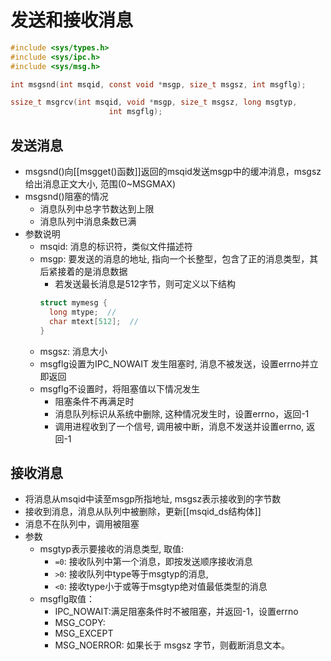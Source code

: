 # 发送和接收消息  
  
```c
#include <sys/types.h>
#include <sys/ipc.h>
#include <sys/msg.h>

int msgsnd(int msqid, const void *msgp, size_t msgsz, int msgflg);

ssize_t msgrcv(int msqid, void *msgp, size_t msgsz, long msgtyp,
                      int msgflg);
```

## 发送消息

- msgsnd()向[[msgget()函数]]返回的msqid发送msgp中的缓冲消息，msgsz给出消息正文大小, 范围(0~MSGMAX)
- msgsnd()阻塞的情况
  - 消息队列中总字节数达到上限
  - 消息队列中消息条数已满
- 参数说明
  - msqid: 消息的标识符，类似文件描述符
  - msgp: 要发送的消息的地址, 指向一个长整型，包含了正的消息类型，其后紧接着的是消息数据
    -  若发送最长消息是512字节，则可定义以下结构
     ```c
     struct mymesg {
       long mtype;  // 
       char mtext[512];  // 
     }
     ```
  - msgsz: 消息大小
  - msgflg设置为IPC_NOWAIT 发生阻塞时, 消息不被发送，设置errno并立即返回
  - msgflg不设置时，将阻塞值以下情况发生
    - 阻塞条件不再满足时
    - 消息队列标识从系统中删除, 这种情况发生时，设置errno，返回-1
    - 调用进程收到了一个信号, 调用被中断，消息不发送并设置errno, 返回-1 


## 接收消息

- 将消息从msqid中读至msgp所指地址, msgsz表示接收到的字节数
- 接收到消息，消息从队列中被删除，更新[[msqid_ds结构体]]
- 消息不在队列中，调用被阻塞  
- 参数
  - msgtyp表示要接收的消息类型, 取值:
    - `=0`: 接收队列中第一个消息，即按发送顺序接收消息
    - `>0`: 接收队列中type等于msgtyp的消息, 
    - `<0`: 接收type小于或等于msgtyp绝对值最低类型的消息
  - msgflg取值：
    - IPC_NOWAIT:满足阻塞条件时不被阻塞，并返回-1，设置errno
    - MSG_COPY:
    - MSG_EXCEPT
    - MSG_NOERROR: 如果长于 msgsz 字节，则截断消息文本。
